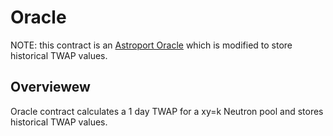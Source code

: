 # Oracle
NOTE: this contract is an [Astroport Oracle](https://docs.astroport.fi/docs/develop/smart-contracts/oracle) which is modified to store historical TWAP values.
## Overviewew
Oracle contract calculates a 1 day TWAP for a xy=k Neutron pool and stores historical TWAP values. 
